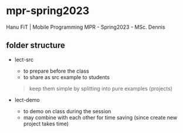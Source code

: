# mpr-spring2023
Hanu FiT | Mobile Programming MPR - Spring2023 - MSc. Dennis

## folder structure
* lect-src
    - to prepare before the class
    - to share as src example to students
    > keep them simple by splitting into pure examples (projects)

* lect-demo
    - to demo on class during the session
    - may combine with each other for time saving (since create new project takes time)